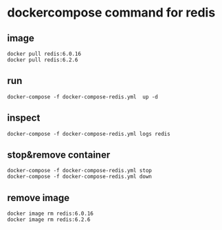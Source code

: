 # dockercompose command for redis

## image
```
docker pull redis:6.0.16
docker pull redis:6.2.6
```

## run
```
docker-compose -f docker-compose-redis.yml  up -d
```

## inspect
```
docker-compose -f docker-compose-redis.yml logs redis
```

## stop&remove container
```
docker-compose -f docker-compose-redis.yml stop
docker-compose -f docker-compose-redis.yml down
```

## remove image
```
docker image rm redis:6.0.16
docker image rm redis:6.2.6
```
